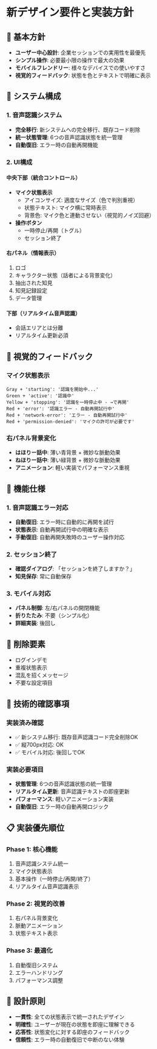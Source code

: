 # 新デザイン要件と実装方針

## 🎯 基本方針
- **ユーザー中心設計**: 企業セッションでの実用性を最優先
- **シンプル操作**: 必要最小限の操作で最大の効果
- **モバイルフレンドリー**: 様々なデバイスでの使いやすさ
- **視覚的フィードバック**: 状態を色とテキストで明確に表示

## 🔧 システム構成

### 1. 音声認識システム
- **完全移行**: 新システムへの完全移行、既存コード削除
- **統一状態管理**: 6つの音声認識状態を統一管理
- **自動復旧**: エラー時の自動再開機能

### 2. UI構成

#### 中央下部（統合コントロール）
- **マイク状態表示**
  - アイコンサイズ: 適度なサイズ（色で判別重視）
  - 状態テキスト: マイク横に常時表示
  - 背景色: マイク色と連動させない（視覚的ノイズ回避）
- **操作ボタン**
  - 一時停止/再開（トグル）
  - セッション終了

#### 右パネル（情報表示）
1. ロゴ
2. キャラクター状態（話者による背景変化）
3. 抽出された知見
4. 知見記録設定
5. データ管理

#### 下部（リアルタイム音声認識）
- 会話エリアとは分離
- リアルタイム更新必須

## 🎨 視覚的フィードバック

### マイク状態表示
```
Gray + 'starting': '認識を開始中...'
Green + 'active': '認識中'
Yellow + 'stopping': '認識を一時停止中 - →で再開'
Red + 'error': '認識エラー - 自動再開試行中'
Red + 'network-error': 'エラー - 自動再開試行中'
Red + 'permission-denied': 'マイクの許可が必要です'
```

### 右パネル背景変化
- **はほりー話中**: 薄い青背景 + 微妙な脈動効果
- **ねほりー話中**: 薄い緑背景 + 微妙な脈動効果
- **アニメーション**: 軽い実装でパフォーマンス重視

## 🔄 機能仕様

### 1. 音声認識エラー対応
- **自動復旧**: エラー時に自動的に再開を試行
- **状態表示**: 自動再開試行中の明確な表示
- **手動復旧**: 自動再開失敗時のユーザー操作対応

### 2. セッション終了
- **確認ダイアログ**: 「セッションを終了しますか？」
- **知見保存**: 常に自動保存

### 3. モバイル対応
- **パネル制御**: 左/右パネルの開閉機能
- **折りたたみ**: 不要（シンプル化）
- **詳細実装**: 後回し

## 🚫 削除要素
- ログインデモ
- 重複状態表示
- 混乱を招くメッセージ
- 不要な設定項目

## 🔧 技術的確認事項

### 実装済み確認
- ✅ 新システム移行: 既存音声認識コード完全削除OK
- ✅ 縦700px対応: OK
- ✅ モバイル対応: 後回しでOK

### 実装必要項目
- **状態管理**: 6つの音声認識状態の統一管理
- **リアルタイム更新**: 音声認識テキストの即座更新
- **パフォーマンス**: 軽いアニメーション実装
- **自動復旧**: エラー時の自動再開ロジック

## 📋 実装優先順位

### Phase 1: 核心機能
1. 音声認識システム統一
2. マイク状態表示
3. 基本操作（一時停止/再開/終了）
4. リアルタイム音声認識表示

### Phase 2: 視覚的改善
1. 右パネル背景変化
2. 脈動アニメーション
3. 状態テキスト表示

### Phase 3: 最適化
1. 自動復旧システム
2. エラーハンドリング
3. パフォーマンス調整

## 🎯 設計原則
- **一貫性**: 全ての状態表示で統一されたデザイン
- **明確性**: ユーザーが現在の状態を即座に理解できる
- **応答性**: 状態変化に対する即座のフィードバック
- **信頼性**: エラー時の自動復旧で中断のない体験 